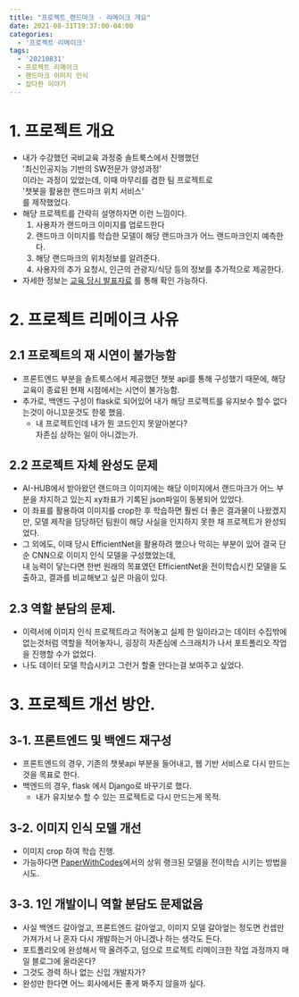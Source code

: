 ```yaml
---
title: "프로젝트_랜드마크 - 리메이크 개요"
date: 2021-08-31T19:37:00-04:00
categories:
  - '프로젝트 리메이크'
tags:
  - '20210831'
  - 프로젝트 리메이크
  - 랜드마크 이미지 인식
  - 잡다한 이야기
---
```




# 1. 프로젝트 개요
* 내가 수강했던 국비교육 과정중 솔트룩스에서 진행했던  
 '최신인공지능 기반의 SW전문가 양성과정'  
 이라는 과정이 있었는데, 이때 마무리를 겸한 팀 프로젝트로  
 '챗봇을 활용한 랜드마크 위치 서비스'  
 를 제작했었다.
* 해당 프로젝트를 간략히 설명하자면 이런 느낌이다.
  1. 사용자가 랜드마크 이미지를 업로드한다
  2. 랜드마크 이미지를 학습한 모델이 해당 랜드마크가 어느 랜드마크인지 예측한다.
  3. 해당 랜드마크의 위치정보를 알려준다.
  4. 사용자의 추가 요청시, 인근의 관광지/식당 등의 정보를 추가적으로 제공한다.
* 자세한 정보는 [교육 당시 발표자료](https://github.com/1geraldine1/1geraldine1.github.io/blob/master/assets/files/%EC%86%94%ED%8A%B8%EB%A3%A9%EC%8A%A4%20%EC%9D%B4%EB%AF%B8%EC%A7%80%20%EC%9D%B8%EC%8B%9D%20%ED%94%84%EB%A1%9C%EC%A0%9D%ED%8A%B8.pptx?raw=true "PPT 다운로드 링크로 이어집니다") 를 통해 확인 가능하다.

# 2. 프로젝트 리메이크 사유
## 2.1 프로젝트의 재 시연이 불가능함
* 프론트엔드 부분을 솔트룩스에서 제공했던 챗봇 api를 통해 구성했기 때문에, 해당 교육이 종료된 현재 시점에서는 시연이 불가능함.
* 추가로, 백엔드 구성이 flask로 되어있어 내가 해당 프로젝트를 유지보수 할수 없다는것이 아니꼬운것도 한몫 했음.
  * 내 프로젝트인데 내가 뭔 코드인지 못알아본다?  
  자존심 상하는 일이 아니겠는가.
## 2.2 프로젝트 자체 완성도 문제
  * AI-HUB에서 받아왔던 랜드마크 이미지에는 해당 이미지에서 랜드마크가 어느 부분을 차지하고 있는지 xy좌표가 기록된 json파일이 동봉되어 있었다.
  * 이 좌표를 활용하여 이미지를 crop한 후 학습하면 훨씬 더 좋은 결과물이 나왔겠지만, 모델 제작을 담당하던 팀원이 해당 사실을 인지하지 못한 채 프로젝트가 완성되었다.
  * 그 외에도, 이때 당시 EfficientNet을 활용하려 했으나 막히는 부분이 있어 결국 단순 CNN으로 이미지 인식 모델을 구성했었는데,  
  내 능력이 닿는다면 한번 원래의 목표였던 EfficientNet을 전이학습시킨 모델을 도출하고, 결과를 비교해보고 싶은 마음이 있다.
## 2.3 역할 분담의 문제.
  * 이력서에 이미지 인식 프로젝트라고 적어놓고 실제 한 일이라고는 데이터 수집밖에 없는것처럼 역할을 적어놓자니, 굉장히 자존심에 스크래치가 나서 포트폴리오 작업을 진행할 수가 없었다.
  * 나도 데이터 모델 학습시키고 그런거 할줄 안다는걸 보여주고 싶었다.

# 3. 프로젝트 개선 방안.
## 3-1. 프론트엔드 및 백엔드 재구성
* 프론트엔드의 경우, 기존의 챗봇api 부분을 들어내고, 웹 기반 서비스로 다시 만드는것을 목표로 한다.
* 백엔드의 경우, flask 에서 Django로 바꾸기로 했다.
  * 내가 유지보수 할 수 있는 프로젝트로 다시 만드는게 목적.

## 3-2. 이미지 인식 모델 개선
* 이미지 crop 하여 학습 진행.
* 가능하다면 [PaperWithCodes](https://paperswithcode.com/sota/)에서의 상위 랭크된 모델을 전이학습 시키는 방법을 시도.

## 3-3. 1인 개발이니 역할 분담도 문제없음
* 사실 백엔드 갈아엎고, 프론트엔드 갈아엎고, 이미지 모델 갈아엎는 정도면 컨셉만 가져가서 나 혼자 다시 개발하는거 아니겠나 하는 생각도 든다.
* 포트폴리오에 완성해서 딱 올려주고, 덤으로 프로젝트 리메이크한 작업 과정까지 매일 블로그에 올라온다?
* 그것도 경력 하나 없는 신입 개발자가?
* 완성만 한다면 어느 회사에서든 좋게 봐주지 않을까 싶다.
